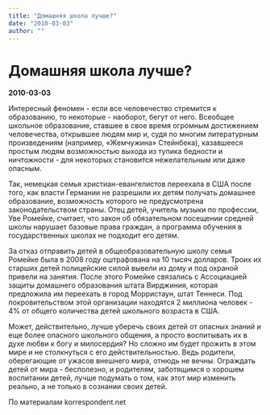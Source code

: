 ```yaml
---
title: "Домашняя школа лучше?"
date: "2010-03-03"
author: ""
---
```


# Домашняя школа лучше?

**2010-03-03** 

Интересный феномен - если все человечество стремится к образованию, то некоторые - наоборот, бегут от него. Всеобщее школьное образование, ставшее в свое время огромным достижением человечества, открывшее людям мир и, судя по многим литературным произведениям (например, «Жемчужина» Стейнбека), казавшееся простым людям возможностью выхода из тупика бедности и ничтожности - для некоторых становится нежелательным или даже опасным.

Так, немецкая семья христиан-евангелистов переехала в США после того, как власти Германии не разрешили их детям получать домашнее образование, возможность которого не предусмотрена законодательством страны. Отец детей, учитель музыки по профессии, Уве Ромейке, считает, что закон об обязательном посещении средней школы нарушает базовые права граждан, а программа обучения в государственных школах не подходит его детям.

За отказ отправить детей в общеобразовательную школу семья Ромейке была в 2008 году оштрафована на 10 тысяч долларов. Троих их старших детей полицейские силой вывели из дому и под охраной привели на занятия. После этого Ромейке связались с Ассоциацией защиты домашнего образования штата Вирджиния, которая предложила им переехать в город Морристаун, штат Теннеси. Под покровительством этой организации находятся 2 миллиона человек - 4% от общего количества детей школьного возраста в США.

Может, действительно, лучше уберечь своих детей от опасных знаний и еще более опасного школьного общения, а просто воспитывать их в духе любви к богу и милосердия? Но сложно им будет прожить в этом мире и не столкнуться с его действительностью. Ведь родители, оберегающие от ужасов внешнего мира, отнюдь не вечны. Ограждать детей от мира - бесполезно, и родителям, заботящимся о хорошем воспитании детей, лучше подумать о том, как этот мир изменить реально, а не только в сознании своих детей.

По материалам korrespondent.net